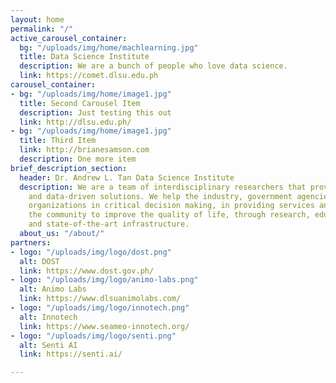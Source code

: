 ```yaml
---
layout: home
permalink: "/"
active_carousel_container:
  bg: "/uploads/img/home/machlearning.jpg"
  title: Data Science Institute
  description: We are a bunch of people who love data science.
  link: https://comet.dlsu.edu.ph
carousel_container:
- bg: "/uploads/img/home/image1.jpg"
  title: Second Carousel Item
  description: Just testing this out
  link: http://dlsu.edu.ph/
- bg: "/uploads/img/home/image1.jpg"
  title: Third Item
  link: http://brianesamson.com
  description: One more item
brief_description_section:
  header: Dr. Andrew L. Tan Data Science Institute
  description: We are a team of interdisciplinary researchers that provides data curation
    and data-driven solutions. We help the industry, government agencies and non-government
    organizations in critical decision making, in providing services and in inspiring
    the community to improve the quality of life, through research, educational programs
    and state-of-the-art infrastructure.
  about_us: "/about/"
partners:
- logo: "/uploads/img/logo/dost.png"
  alt: DOST
  link: https://www.dost.gov.ph/
- logo: "/uploads/img/logo/animo-labs.png"
  alt: Animo Labs
  link: https://www.dlsuanimolabs.com/
- logo: "/uploads/img/logo/innotech.png"
  alt: Innotech
  link: https://www.seameo-innotech.org/
- logo: "/uploads/img/logo/senti.png"
  alt: Senti AI
  link: https://senti.ai/

---
```

